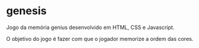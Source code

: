 # genesis
Jogo da memória genius desenvolvido em HTML, CSS e Javascript.

O objetivo do jogo é fazer com que o jogador memorize a ordem das cores.
